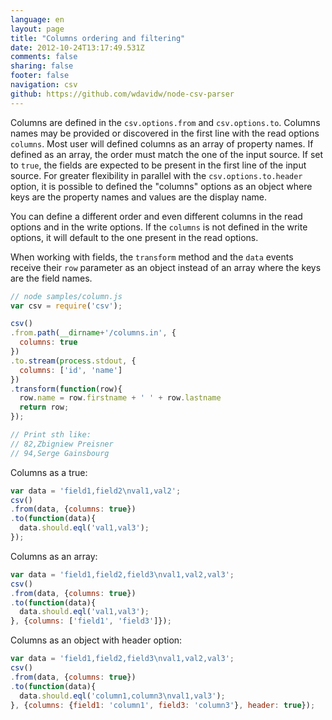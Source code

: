 ```yaml
---
language: en
layout: page
title: "Columns ordering and filtering"
date: 2012-10-24T13:17:49.531Z
comments: false
sharing: false
footer: false
navigation: csv
github: https://github.com/wdavidw/node-csv-parser
---
```


Columns are defined in the `csv.options.from` and `csv.options.to`.
Columns names may be provided or discovered in the first line with the 
read options `columns`. Most user will defined columns as an
array of property names. If defined as an array, the order must match 
the one of the input source. If set to `true`, the fields are 
expected to be present in the first line of the input source. For greater 
flexibility in parallel with the `csv.options.to.header` option,
it is possible to defined the "columns" options as an object where keys 
are the property names and values are the display name.

You can define a different order and even different columns in the 
read options and in the write options. If the `columns` is not defined 
in the write options, it will default to the one present in the read options. 

When working with fields, the `transform` method and the `data` 
events receive their `row` parameter as an object instead of an 
array where the keys are the field names.

```javascript
// node samples/column.js
var csv = require('csv');

csv()
.from.path(__dirname+'/columns.in', {
  columns: true
})
.to.stream(process.stdout, {
  columns: ['id', 'name']
})
.transform(function(row){
  row.name = row.firstname + ' ' + row.lastname
  return row;
});

// Print sth like:
// 82,Zbigniew Preisner
// 94,Serge Gainsbourg
```

Columns as a true:

```javascript
var data = 'field1,field2\nval1,val2';
csv()
.from(data, {columns: true})
.to(function(data){
  data.should.eql('val1,val3');
});
```

Columns as an array:

```javascript
var data = 'field1,field2,field3\nval1,val2,val3';
csv()
.from(data, {columns: true})
.to(function(data){
  data.should.eql('val1,val3');
}, {columns: ['field1', 'field3']});
```

Columns as an object with header option:

```javascript
var data = 'field1,field2,field3\nval1,val2,val3';
csv()
.from(data, {columns: true})
.to(function(data){
  data.should.eql('column1,column3\nval1,val3');
}, {columns: {field1: 'column1', field3: 'column3'}, header: true});
```



